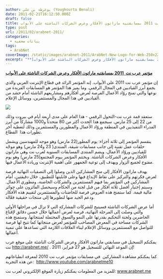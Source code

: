 ```yaml
---
author: يوغرطة بن علي (Youghourta Benali)
date: 2011-02-21T16:12:50.000Z
draft: false
title: مؤتمر عرب نت 2011 بمسابقتيه ماراتون الأفكار وعرض الشركات الناشئة على الأبواب
type: post
url: /2011/02/arabnet-2011/
categories:
  - بيانات صحفية
tags:
  - ArabNet
coverImage: /static/images/arabnet-2011/ArabNet-New-Logo-for-Web-250x224.jpg
excerpt: "**[مؤتمر عرب نت \_2011 بمسابقتيه ماراتون الأفكار وعرض الشركات الناشئة على الأبواب](https://www.it-scoop.com/2011/02/arabnet-2011/)**\n\nإن مؤتمر عرب نت 2011 على الأبواب. إنه المؤتمر الرائد في قطاع الإنترنت العربي والذي يجمع أبرز القياديين في المجال الرقمي. وما يميز هذا المؤتمر هو المسابقات الفريدة من"
---
```

**[مؤتمر عرب نت  2011 بمسابقتيه ماراتون الأفكار وعرض الشركات الناشئة على الأبواب](https://www.it-scoop.com/2011/02/arabnet-2011/)**

إن مؤتمر عرب نت 2011 على الأبواب. إنه المؤتمر الرائد في قطاع الإنترنت العربي والذي يجمع أبرز القياديين في المجال الرقمي. وما يميز هذا المؤتمر هو المسابقات الفريدة من نوعها والتي تمنح روّاد الأعمال الفرصة لعرض أفكارهم ومشاريعهم الناشئة أمام حشد من القياديين في هذا المجال والمستثمرين، ووسائل الإعلام.

![](/static/images/arabnet-2011/ArabNet-New-Logo-for-Web-250x224.jpg)

ستعقد قمة عرب نت-التحول الرقمي - هذا العام على مدى أربعة أيام في بيروت وذلك من 22 إلى 25 مارس. سيجمع هذا الحدث أكثر من 80 متحدثاً و1000 مشاركاً من أبرز المدراء التنفيذيين في المنطقة وروّاد الأعمال والمطورين والمستثمرين وذلك لتغطية آخر تطورات هذا  القطاع.

ينقسم المؤتمر إلى ثلاثة أجزاء: يوم المطور(22 مارس) وهو موجه للمهندسين ويشمل حلقات عمل تقنية إلى جانب مسابقات شيقة، المنتدى( 23 و24 مارس) وهو موجّه للقياديين وروّاد الأعمال، ويضم المنتدى المسابقات السنوية لعرب نت وهي ماراتون الأفكار وعرض الشركات الناشئة. ويختتم المؤتمر بيوم المجتمع(25 مارس) وهو يوم مفتوح لجميع الزوار ويهدف إلى توعية الجمهور على أهمية الإنترنت وريادة الأعمال فيها.

يهدف ماراتون الأفكار إلى منح المشاركين الذين وصلوا إلى التصفيات النهائية فرصة لعرض فكرتهم والتركيز على نقاط الإبداع فيها وعلى قابليتها للتطبيق، خلال دقيقتين، أمام المشاركين في المؤتمر بما فيهم المستثمرين والشركات الحاضنة، ومطوري الأعمال. وسيتم إختيار أفضل ثلاثة أفكار من قبل لجنة من الحكام وسيحصل الفائزون على جوائز مالية قيمة. كما ستمنح هذه العروض فرصة للحاضنات والمستثمرين لتقييم هذه الأفكار ودعم الجيد منها لتطويرها إلى منتجات حقيقية فعّالة.

أما عرض الشركات الناشئة فسيتيح للشركات المشاركة التي لا تزال في مراحلها الأولى والتي وصلت إلى المرحلة النهائية، فرصة لعرض أعمالها خلال خمس دقائق لإقناع الحاضرين ولجنة التحكيم بقدرتها على النمو والسوق المحتملة لمنتجاتها. وستمنح هذه الشركات مساحة في المعرض المصاحب للمؤتمر لعرض منتجاتها كما تتيح لها فرصة للتواصل مع المستثمرين ووسائل الإعلام لبناء العلاقات اللازمة التي تساعدها على تنمية أعمالها.

يمكنكم التسجيل في مسابقتي ماراتون الأفكار وعرض الشركات الناشئة على موقع عرب نت <http://arabnet.me/> . إن الموعد النهائي للتسجيل هو 27 فبراير، 2011!

كما يمكنكم مشاهدة المشاركين  في مسابقات مؤتمر عرب نت 2010 لمعرفة انطباعاتهم عن هذه التجربة:  <http://www.youtube.com/arabnetme10>

للمزيد من المعلومات يمكنكم زيارة الموقع الإلكتروني لعرب نت: www.arabnet.me
